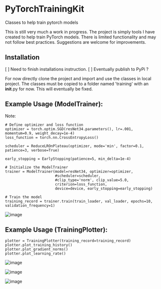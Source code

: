 # PyTorchTrainingKit
Classes to help train pytorch models

This is still very much a work in progress.  The project is simply tools I have created to help train PyTorch models. There is limited functionality and may not follow best practices. Suggestions are welcome for improvements.


## Installation
[ ] Need to finish installations instruction.
[ ] Eventually publish to PyPi ?

For now directly clone the project and import and use the classes in local project. The classes must be copied to a folder named 'training' with an __init__.py for now.  This will eventually be fixed.

## Example Usage (ModelTrainer):
Note:
```
# Define optimizer and loss function
optimizer = torch.optim.SGD(resNet34.parameters(), lr=.001, momentum=0.9, weight_decay=1e-4)
loss_function = torch.nn.CrossEntropyLoss()

scheduler = ReduceLROnPlateau(optimizer, mode='min', factor=0.1, patience=3, verbose=True)

early_stopping = EarlyStopping(patience=5, min_delta=1e-4)

# Initialize the ModelTrainer
trainer = ModelTrainer(model=resNet34, optimizer=optimizer, 
                       #scheduler=scheduler, 
                       #clip_type='norm', clip_value=5.0,
                       criterion=loss_function, 
                       device=device, early_stopping=early_stopping)

# Train the model
training_record = trainer.train(train_loader, val_loader, epochs=10, validation_frequency=1)
```

![image](https://github.com/twobit-five/PyTorchTrainingKit/assets/69398054/1f5c117a-5fee-4d2a-b19d-44f648d4204f)

## Example Usage (TrainingPlotter):

```
plotter = TrainingPlotter(training_record=training_record)
plotter.plot_training_history()
plotter.plot_gradient_norms()
plotter.plot_learning_rate()
```

![image](https://github.com/twobit-five/PyTorchTrainingKit/assets/69398054/e58a8dd1-a133-46dd-a8e7-abcd386471bc)

![image](https://github.com/twobit-five/PyTorchTrainingKit/assets/69398054/ff111ba4-9b08-4eb3-a344-78257f7ecdd1)

![image](https://github.com/twobit-five/PyTorchTrainingKit/assets/69398054/4c13e738-c34f-497c-b7d5-d1f3e2dd39a9)






